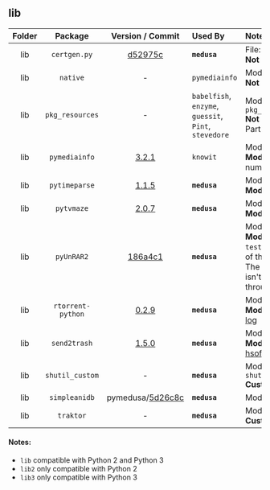 ## lib
Folder | Package | Version / Commit | Used By | Notes / Modules
:----: | :-----: | :--------------: | :------ | :--------------
lib | `certgen.py` | [d52975c](https://github.com/pyca/pyopenssl/blob/d52975cef3a36e18552aeb23de7c06aa73d76454/examples/certgen.py) | **`medusa`** | File: `certgen.py`<br>**Not a package**
lib | `native` | - | `pymediainfo` | Module: `native`<br>**Not a package**
lib | `pkg_resources` | - | `babelfish`, `enzyme`, `guessit`, `Pint`, `stevedore` | Module: `pkg_resources`<br>**Not a package**<br>Part of `setuptools`
lib | `pymediainfo` | [3.2.1](https://pypi.org/project/pymediainfo/3.2.1/) | `knowit` | Module: `pymediainfo`<br>**Modified**: Version number fixed
lib | `pytimeparse` | [1.1.5](https://pypi.org/project/pytimeparse/1.1.5/) | **`medusa`** | Module: `pytimeparse`<br>**Modified**: [#1792](https://github.com/pymedusa/Medusa/pull/1792)
lib | `pytvmaze` | [2.0.7](https://pypi.org/project/pytvmaze/2.0.7/) | **`medusa`** | Module: `pytvmaze`<br>**Modified**: [#1706](https://github.com/pymedusa/Medusa/pull/1706)
lib | `pyUnRAR2` | [186a4c1](https://github.com/kyegupov/py-unrar2/tree/186a4c1feb9ef3d96a2331f8fb3ebf88036e15e5) | **`medusa`** | Module: `unrar2`<br>**Modified**: [#5096](https://github.com/pymedusa/Medusa/pull/5096)<br>`test.rar` is not part of the package<br>The `UnRARDLL` folder isn't installed through `pip`
lib | `rtorrent-python` | [0.2.9](https://pypi.org/project/rtorrent-python/0.2.9/) | **`medusa`** | Module: `rtorrent`<br>**Modified**: [commit log](https://github.com/pymedusa/Medusa/commits/master/lib/rtorrent)
lib | `send2trash` | [1.5.0](https://pypi.org/project/Send2Trash/1.5.0/) | **`medusa`** | Module: `send2trash`<br>**Modified**: Applied [hsoft/send2trash#33](https://github.com/hsoft/send2trash/pull/33)
lib | `shutil_custom` | - | **`medusa`** | Module: `shutil_custom`<br>**Custom**
lib | `simpleanidb` | pymedusa/[5d26c8c](https://github.com/pymedusa/simpleanidb/tree/5d26c8c146891225c05651821ef34ced0c118221) | **`medusa`** | Module: `simpleanidb`
lib | `traktor` | - | **`medusa`** | Module: `traktor`<br>**Custom**

#### Notes:
- `lib` compatible with Python 2 and Python 3
- `lib2` only compatible with Python 2
- `lib3` only compatible with Python 3

